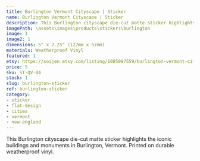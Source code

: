 ```yaml
---
title: Burlington Vermont Cityscape | Sticker
name: Burlington Vermont Cityscape | Sticker
description: This Burlington cityscape die-cut matte sticker highlights the iconic buildings and monuments in Burlington, Vermont. Printed on durable weatherproof vinyl.
imagePath: \assets\images\products\stickers\burlington
image: 1
image2: 1
dimensions: 5" x 2.25" (127mm x 57mm)
materials: Weatherproof Vinyl
featured: 1
etsy: https://soijen.etsy.com/listing/1085097559/burlington-vermont-cityscape-sticker?utm_source=Copy&utm_medium=ListingManager&utm_campaign=Share&utm_term=so.lmsm&share_time=1695259111509
price: 5
sku: ST-QV-04
stock: 1
slug: burlington-sticker
ref: burlington-sticker
category:
- sticker
- flat-design
- cities
- vermont
- new-england
---
```

This Burlington cityscape die-cut matte sticker highlights the iconic buildings and monuments in Burlington, Vermont. Printed on durable weatherproof vinyl.
